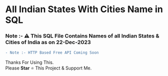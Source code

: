 # All Indian States With Cities Name in SQL

### Note :- ⚠️ This SQL File Contains Names of all Indian States & Cities of India as on 22-Dec-2023

```diff
- Note :- HTTP Based Free API Coming Soon
```

Thanks For Using This.
<br>
Please <strong>Star</strong> ⭐ This Project & Support Me.
